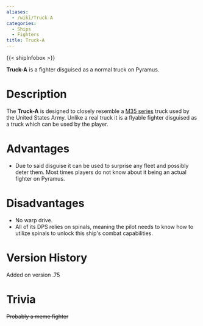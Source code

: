 ```yaml
---
aliases:
  - /wiki/Truck-A
categories:
  - Ships
  - Fighters
title: Truck-A
---
```


{{< shipInfobox >}}

**Truck-A** is a fighter disguised as a normal truck on Pyramus.

# Description

The **Truck-A** is designed to closely resemble a [M35 series](https://en.wikipedia.org/wiki/M35_series_2%C2%BD-ton_6%C3%976_cargo_truck) truck used by the United States Army. Unlike a real truck it is a flyable fighter disguised as a truck which can be used by the player.

# Advantages

- Due to said disguise it can be used to surprise any fleet and possibly deter them. Most times players do not know about it being an actual fighter on Pyramus.

# Disadvantages

- No warp drive.
- All of its DPS relies on spinals, meaning the pilot needs to know how to utilize spinals to unlock this ship's combat capabilities.

# Version History

Added on version .75

# Trivia

<s>Probably a meme fighter</s>
